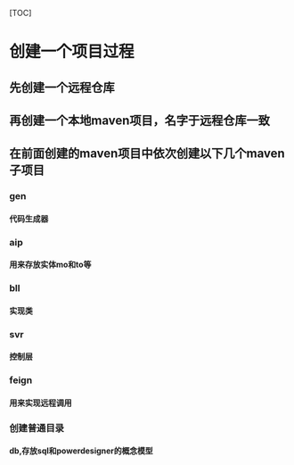 
[TOC]

# 创建一个项目过程

## 先创建一个远程仓库

## 再创建一个本地maven项目，名字于远程仓库一致

## 在前面创建的maven项目中依次创建以下几个maven子项目

### gen

#### 代码生成器

###  aip

#### 用来存放实体mo和to等

### bll

#### 实现类

### svr

#### 控制层

### feign

#### 用来实现远程调用

### 创建普通目录

#### db,存放sql和powerdesigner的概念模型
